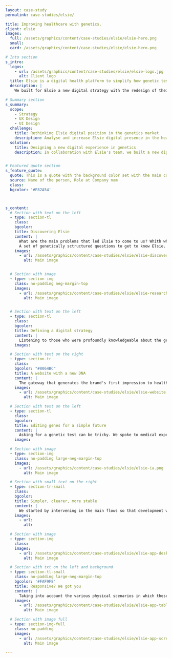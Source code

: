 ```yaml
---
layout: case-study
permalink: case-studies/elsie/

title: Improving healthcare with genetics.
client: elsie
images:
  full: /assets/graphics/content/case-studies/elsie/elsie-hero.png
  small:
  card: /assets/graphics/content/case-studies/elsie/elsie-hero.png

# Into section
s_intro:
  logos:
    - url: /assets/graphics/content/case-studies/elsie/elsie-logo.jpg
      alt: Client logo
  title: Elsie is a digital health platform to simplify how genetic tests are accessed, purchased and managed.
  description: |
    We built for Elsie a new digital strategy with the redesign of their digital supports improving the overall experience of the genetics orders workflow.

# Summary section
s_summary:
  scope:
    - Strategy
    - UX Design
    - UI Design
  challenge:
    title: Rethinking Elsie digital position in the genetics market
    description: Analyse and increase Elsie digital presence in the healthcare industry redesigning the website and the existing web platform.
  solution:
    title: Designing a new digital experience in genetics
    description: In collaboration with Elsie's team, we built a new digital strategy that consisted in finding the positioning of the company in the market with a redesign of the website and  the platform.


# Featured quote section
s_feature_quote:
  quote: This is a quote with the background color set with the main color of the project
  source: Name of the person, Role at Company nam
  class:
  bgcolor: '#F82A54'



s_content:
  # Section with text on the left
  - type: section-tl
    class:
    bgcolor:
    title: Discovering Elsie
    content: |
      What are the main problems that led Elsie to come to us? Whith whom and how is Elsie communicating? Who is looking for Elsie and why? Who are the business partners? Who are the product users?
      A set of genetically sctructured questions to get to know Elsie.
    images:
      - url: /assets/graphics/content/case-studies/elsie/elsie-discover.png
        alt: Main image


  # Section with image
  - type: section-img
    class: no-padding neg-margin-top
    images:
      - url: /assets/graphics/content/case-studies/elsie/elsie-research.png
        alt: Main image


  # Section with text on the left
  - type: section-tl
    class:
    bgcolor:
    title: Defining a digital strategy
    content: |
      Listening to those who were profoundly knowledgeable about the genetics business has created the space for us, togheteher with Elsie team, to point in a direction of intervention. A roadmap was created which included the redefinition of the brand, the redesign of the website and the platform.
    images:

  # Section with text on the right
  - type: section-tr
    class:
    bgcolor: "#8064BC"
    title: A website with a new DNA
    content: |
      The gateway that generates the brand's first impression to healthcare facilities, physicians, laboratories and patients. The structure of the new website was carefully designed to be aligned with these different audiences and the UI designed to be adaptable to the contents that are being updated.
    images:
      - url: /assets/graphics/content/case-studies/elsie/elsie-website.png
        alt: Main image

  # Section with text on the left
  - type: section-tl
    class:
    bgcolor:
    title: Editing genes for a simple future
    content: |
      Asking for a genetic test can be tricky. We spoke to medical experts about this task so that together we could apply the best practices to make this task easier.
    images:

  # Section with image
  - type: section-img
    class: no-padding large-neg-margin-top
    images:
      - url: /assets/graphics/content/case-studies/elsie/elsie-ia.png
        alt: Main image

  # Section with small text on the right
  - type: section-tr-small
    class:
    bgcolor:
    title: Simpler, clearer, more stable
    content: |
      We started by intervening in the main flows so that development would start as early as possible and the application could be tested on the most commonly used features.
    images:
      - url:
        alt:

  # Section with image
  - type: section-img
    class:
    images:
      - url: /assets/graphics/content/case-studies/elsie/elsie-app-desktop.png
        alt: Main image

  # Section with txt on the left and background
  - type: section-tl-small
    class: no-padding large-neg-margin-top
    bgcolor: '#FAF9F8'
    title: Responsive? We got you
    content: |
      Taking into account the various physical scenarios in which these tasks are executed, the application was designed responsive in order to deliver the best user experience.
    images:
      - url: /assets/graphics/content/case-studies/elsie/elsie-app-tablet.png
        alt: Main image

  # Section with image full
  - type: section-img-full
    class: no-padding
    images:
      - url: /assets/graphics/content/case-studies/elsie/elsie-app-screens.png
        alt: Main image

---
```

